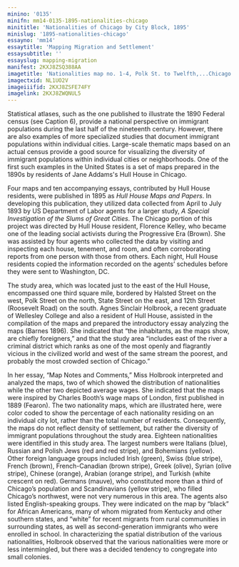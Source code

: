 ```yaml
---
minino: '0135'
minifn: mm14-0135-1895-nationalities-chicago
minititle: 'Nationalities of Chicago by City Block, 1895'
minislug: '1895-nationalities-chicago'
essayno: 'mm14'
essaytitle: 'Mapping Migration and Settlement'
essaysubtitle: ''
essayslug: mapping-migration
manifest: 2KXJ8ZSQ388AA
imagetitle: 'Nationalities map no. 1-4, Polk St. to Twelfth,...Chicago'
imagectxid: NL1UO2V
imageiiifid: 2KXJ8ZSFE74FY
imagelink: 2KXJ8ZWQNUL5
---
```


Statistical atlases, such as the one published to illustrate the 1890 Federal census (see Caption 6), provide a national perspective on immigrant populations during the last half of the nineteenth century. However, there are also examples of more specialized studies that document immigrant populations within individual cities. Large-scale thematic maps based on an actual census provide a good source for visualizing the diversity of immigrant populations within individual cities or neighborhoods. One of the first such examples in the United States is a set of maps prepared in the 1890s by residents of Jane Addams's Hull House in Chicago.

Four maps and ten accompanying essays, contributed by Hull House residents, were published in 1895 as _Hull House Maps and Papers_. In developing this publication, they utilized data collected from April to July 1893 by US Department of Labor agents for a larger study, _A Special Investigation of the Slums of Great Cities_. The Chicago portion of this project was directed by Hull House resident, Florence Kelley, who became one of the leading social activists during the Progressive Era (Brown). She was assisted by four agents who collected the data by visiting and inspecting each house, tenement, and room, and often corroborating reports from one person with those from others. Each night, Hull House residents copied the information recorded on the agents’ schedules before they were sent to Washington, DC.

The study area, which was located just to the east of the Hull House, encompassed one third square mile, bordered by Halsted Street on the west, Polk Street on the north, State Street on the east, and 12th Street (Roosevelt Road) on the south. Agnes Sinclair Holbrook, a recent graduate of Wellesley College and also a resident of Hull House, assisted in the compilation of the maps and prepared the introductory essay analyzing the maps (Barnes 1896). She indicated that “the inhabitants, as the maps show, are chiefly foreigners,” and that the study area “includes east of the river a criminal district which ranks as one of the most openly and flagrantly vicious in the civilized world and west of the same stream the poorest, and probably the most crowded section of Chicago.”

In her essay, “Map Notes and Comments,” Miss Holbrook interpreted and analyzed the maps, two of which showed the distribution of nationalities while the other two depicted average wages. She indicated that the maps were inspired by Charles Booth’s wage maps of London, first published in 1889 (Fearon). The two nationality maps, which are illustrated here, were color coded to show the percentage of each nationality residing on an individual city lot, rather than the total number of residents. Consequently, the maps do not reflect density of settlement, but rather the diversity of immigrant populations throughout the study area. Eighteen nationalities were identified in this study area. The largest numbers were Italians (blue), Russian and Polish Jews (red and red stripe), and Bohemians (yellow). Other foreign language groups included Irish (green), Swiss (blue stripe), French (brown), French-Canadian (brown stripe), Greek (olive), Syrian (olive stripe), Chinese (orange), Arabian (orange stripe), and Turkish (white crescent on red). Germans (mauve), who constituted more than a third of Chicago’s population and Scandinavians (yellow stripe), who filled Chicago’s northwest, were not very numerous in this area. The agents also listed English-speaking groups. They were indicated on the map by “black” for African Americans, many of whom migrated from Kentucky and other southern states, and “white” for recent migrants from rural communities in surrounding states, as well as second-generation immigrants who were enrolled in school. In characterizing the spatial distribution of the various nationalities, Holbrook observed that the various nationalities were more or less intermingled, but there was a decided tendency to congregate into small colonies.
